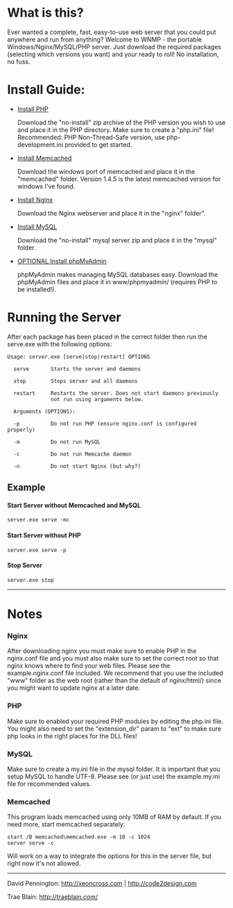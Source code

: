 # What is this?

Ever wanted a complete, fast, easy-to-use web server that you could put anywhere and run from anything? Welcome to WNMP - the portable Windows/Nginx/MySQL/PHP server. Just download the required packages (selecting which versions you want) and your ready to roll! No installation, no fuss.


# Install Guide:

-   [Install PHP](http://windows.php.net/download/)

    Download the "no-install" zip archive of the PHP version you wish to use and place it in the PHP directory. Make sure to create a "php.ini" file! Recommended: PHP Non-Thread-Safe version, use php-development.ini provided to get started.
-   [Install Memcached](http://blog.elijaa.org/index.php?post/2010/08/25/Memcached-1.4.5-for-Windows)

    Download the windows port of memcached and place it in the "memcached" folder. Version 1.4.5 is the latest memcached version for windows I've found.
-   [Install Nginx](http://nginx.org/)

    Download the Nginx webserver and place it in the "nginx" folder".
-   [Install MySQL](http://dev.mysql.com/downloads/mysql/)

    Download the "no-install" mysql server zip and place it in the "mysql" folder.
-   [OPTIONAL Install phpMyAdmin](http://www.phpmyadmin.net)
    
    phpMyAdmin makes managing MySQL databases easy. Download the phpMyAdmin files and place it in www/phpmyadmin/ (requires PHP to be installed!).

# Running the Server

After each package has been placed in the correct folder then run the serve.exe with the following options:

    Usage: server.exe [serve|stop|restart] OPTIONS

      serve       Starts the server and daemons

      stop        Stops server and all daemons

      restart     Restarts the server. Does not start daemons previously 
                  not run using arguments below.

      Arguments (OPTIONS):

      -p          Do not run PHP (ensure nginx.conf is configured properly)

      -m          Do not run MySQL

      -c          Do not run Memcache daemon

      -n          Do not start Nginx (but why?)

## Example

#### Start Server without Memcached and MySQL

    server.exe serve -mc

#### Start Server without PHP

    server.exe serve -p
    
#### Stop Server

    server.exe stop

---

# Notes

### Nginx

After downloading nginx you must make sure to enable PHP in the nginx.conf file and you must also make sure to set the correct root so that nginx knows where to find your web files. Please see the example.nginx.conf file included. We recommend that you use the included "www" folder as the web root (rather than the default of nginx/html/) since you might want to update nginx at a later date.

### PHP

Make sure to enabled your required PHP modules by editing the php.ini file. You might also need to set the "extension_dir" param to "ext" to make sure php looks in the right places for the DLL files!

### MySQL

Make sure to create a my.ini file in the mysql folder. It is important that you setup MySQL to handle UTF-8. Please see (or just use) the example.my.ini file for recommended values.

### Memcached

This program loads memcached using only 10MB of RAM by default. If you need more, start memcached separately:

    start /B memcached\memcached.exe -m 10 -c 1024
    server serve -c

Will work on a way to integrate the options for this in the server file, but right now it's not allowed.

---

David Pennington: <http://xeoncross.com> | <http://code2design.com>

Trae Blain: <http://traeblain.com/>